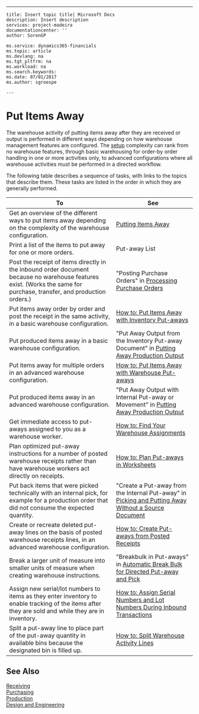 ---
    title: Insert topic title| Microsoft Docs
    description: Insert description
    services: project-madeira
    documentationcenter: ''
    author: SorenGP

    ms.service: dynamics365-financials
    ms.topic: article
    ms.devlang: na
    ms.tgt_pltfrm: na
    ms.workload: na
    ms.search.keywords:
    ms.date: 07/01/2017
    ms.author: sgroespe

    ---
# Put Items Away
The warehouse activity of putting items away after they are received or output is performed in different ways depending on how warehouse management features are configured. The [setup](../WarehouseActivities/configure-warehouse-processes.md) complexity can rank from no warehouse features, through basic warehousing for order\-by order handling in one or more activities only, to advanced configurations where all warehouse activities must be performed in a directed workflow.  
  
 The following table describes a sequence of tasks, with links to the topics that describe them. These tasks are listed in the order in which they are generally performed.  
  
|**To**|**See**|  
|------------|-------------|  
|Get an overview of the different ways to put items away depending on the complexity of the warehouse configuration.|[Putting Items Away](../WarehouseActivities/putting-items-away.md)|  
|Print a list of the items to put away for one or more orders.|Put\-away List|  
|Post the receipt of items directly in the inbound order document because no warehouse features exist. \(Works the same for purchase, transfer, and production orders.\)|"Posting Purchase Orders" in [Processing Purchase Orders](../Receiving/processing-purchase-orders.md)|  
|Put items away order by order and post the receipt in the same activity, in a basic warehouse configuration.|[How to: Put Items Away with Inventory Put\-aways](../DesignAndEngineering/how-to-put-items-away-with-inventory-put-aways.md)|  
|Put produced items away in a basic warehouse configuration.|"Put Away Output from the Inventory Put\-away Document" in [Putting Away Production Output](../Production/how-to-put-away-production-output.md)|  
|Put items away for multiple orders in an advanced warehouse configuration.|[How to: Put Items Away with Warehouse Put\-aways](../WarehouseActivities/how-to-put-items-away-with-warehouse-put-aways.md)|  
|Put produced items away in an advanced warehouse configuration.|"Put Away Output with Internal Put\-away or Movement" in [Putting Away Production Output](../Production/how-to-put-away-production-output.md)|  
|Get immediate access to put\-aways assigned to you as a warehouse worker.|[How to: Find Your Warehouse Assignments](../WarehouseActivities/how-to-find-your-warehouse-assignments.md)|  
|Plan optimized put\-away instructions for a number of posted warehouse receipts rather than have warehouse workers act directly on receipts.|[How to: Plan Put\-aways in Worksheets](../WarehouseActivities/how-to-plan-put-aways-in-worksheets.md)|  
|Put back items that were picked technically with an internal pick, for example for a production order that did not consume the expected quantity.|"Create a Put\-away from the Internal Put\-away" in [Picking and Putting Away Without a Source Document](../WarehouseActivities/how-to-create-put-aways-from-internal-put-aways.md)|  
|Create or recreate deleted put\-away lines on the basis of posted warehouse receipts lines, in an advanced warehouse configuration.|[How to: Create Put\-aways from Posted Receipts](../WarehouseActivities/how-to-create-put-aways-from-posted-receipts.md)|  
|Break a larger unit of measure into smaller units of measure when creating warehouse instructions.|"Breakbulk in Put\-aways" in [Automatic Break Bulk for Directed Put\-away and Pick](../WarehouseActivities/automatic-breaking-bulk-with-directed-put-away-and-pick.md)|  
|Assign new serial\/lot numbers to items as they enter inventory to enable tracking of the items after they are sold and while they are in inventory.|[How to: Assign Serial Numbers and Lot Numbers During Inbound Transactions](../WarehouseActivities/how-to-assign-serial-numbers-and-lot-numbers-during-inbound-transactions.md)|  
|Split a put\-away line to place part of the put\-away quantity in available bins because the designated bin is filled up.|[How to: Split Warehouse Activity Lines](../WarehouseActivities/how-to-split-warehouse-activity-lines.md)|  
  
## See Also  
 [Receiving](../Receiving/receiving.md)   
 [Purchasing](../Purchasing/purchasing.md)   
 [Production](../Production/production.md)   
 [Design and Engineering](../DesignAndEngineering/design-and-engineering.md)